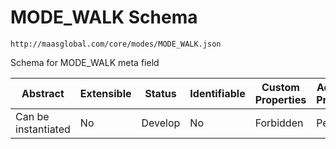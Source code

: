 # MODE_WALK Schema

```
http://maasglobal.com/core/modes/MODE_WALK.json
```

Schema for MODE_WALK meta field

| Abstract            | Extensible | Status  | Identifiable | Custom Properties | Additional Properties | Defined In                                  |
| ------------------- | ---------- | ------- | ------------ | ----------------- | --------------------- | ------------------------------------------- |
| Can be instantiated | No         | Develop | No           | Forbidden         | Permitted             | [core/modes/MODE_WALK.json](MODE_WALK.json) |
